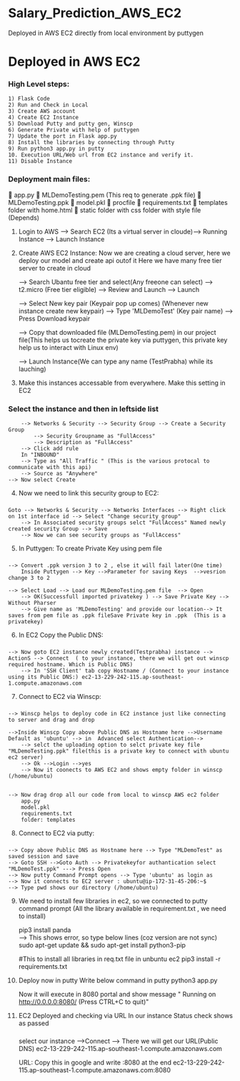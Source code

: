 # Salary_Prediction_AWS_EC2
Deployed in AWS EC2 directly from local environment by puttygen



# Deployed in AWS EC2

### High Level steps:

	1) Flask Code
	2) Run and Check in Local
	3) Create AWS account
	4) Create EC2 Instance
	5) Download Putty and putty gen, Winscp
	6) Generate Private with help of puttygen
	7) Update the port in Flask app.py
	8) Install the libraries by connecting through Putty
	9) Run python3 app.py in putty
	10. Execution URL/Web url from EC2 instance and verify it.
	11) Disable Instance

### Deployment main files:
		app.py
		MLDemoTesting.pem (This req to generate .ppk file)
		MLDemoTesting.ppk
		model.pkl
		procfile
		requirements.txt
		templates folder with home.html
		static folder with css folder with style file (Depends)


1) Login to AWS --> Search EC2 (Its a virtual server in cloude)--> Running Instance --> Launch Instance

2) Create AWS EC2 Instance:
  Now we are creating a cloud server, here we deploy our model and create api outof it
	Here we have many free tier server to create in cloud 

	--> Search Ubantu free tier and select(Any freeone can select) --> t2.micro (Free tier eligible) --> Review and Launch  --> Launch

	--> Select New key pair (Keypair pop up comes) (Whenever new instance create new keypair) --> Type 'MLDemoTest' (Key pair name) --> Press Download keypair

	--> Copy that downloaded file (MLDemoTesting.pem) in our project file(This helps us tocreate the private key via puttygen, this private key help us to interact with Linux env)
	
	--> Launch Instance(We can type any name (TestPrabha) while its lauching)

3) Make this instances accessable from everywhere. Make this setting in EC2

###	Select the instance and then in leftside list  
		--> Networks & Security --> Security Group --> Create a Security Group
			--> Security Groupname as "FullAccess" 
			--> Description as "FullAccess" 
		--> Click add rule
		In "INBOUND"
		--> Type as "All Traffic " (This is the various protocal to communicate with this api)
		--> Source as "Anywhere"
	--> Now select Create

4) Now we need to link this security group to EC2:
###
	Goto --> Networks & Security --> Networks Interfaces --> Right click on 1st interface id --> Select "Change security group"
		--> In Associated security groups selct "FullAccess" Named newly created security Group --> Save
		--> Now we can see security groups as "FullAccess" 


5) In Puttygen: To create Private Key using pem file
###
	--> Convert .ppk version 3 to 2 , else it will fail later(One time)
		Inside Puttygen --> Key -->Parameter for saving Keys  -->vesrion change 3 to 2
		
	--> Select Load --> Load our MLDemoTesting.pem file  --> Open 
		--> OK(Successfull imported privatekey ) --> Save Private Key --> Without Pharser
		--> Give name as 'MLDemoTesting' and provide our location--> It saves from pem file as .ppk fileSave Private key in .ppk  (This is a privatekey)

6) In EC2 Copy the Public DNS:
###
	--> Now goto EC2 instance newly created(Testprabha) instance --> ActionS --> Connect  ( to your instance, there we will get out winscp required hostname. Which is Public DNS)
		--> In 'SSH Client' tab copy Hostname / (Connect to your instance using its Public DNS:) ec2-13-229-242-115.ap-southeast-1.compute.amazonaws.com

7) Connect to EC2 via Winscp:
###
	--> Winscp helps to deploy code in EC2 instance just like connecting to server and drag and drop

	-->Inside Winscp Copy above Public DNS as Hostname here -->Username Default as 'ubuntu' --> in  Advanced select Authentication-->
		--> selct the uploading option to selct private key file "MLDemoTesting.ppk" file(this is a private key to connect with ubuntu ec2 server)
		--> Ok -->Login -->yes
  		--> Now it coonects to AWS EC2 and shows empty folder in winscp (/home/ubuntu)


	--> Now drag drop all our code from local to winscp AWS ec2 folder
		app.py  
		model.pkl  
		requirements.txt  
		folder: templates

8) Connect to EC2 via putty:
###
	--> Copy above Public DNS as Hostname here --> Type "MLDemoTest" as saved session and save
	--> Goto SSH -->Goto Auth --> Privatekeyfor authantication select "MLDemoTest.ppk" ---> Press Open
	--> Now putty Command Prompt opens --> Type 'ubuntu' as login as
	--> Now it connects to EC2 server : ubuntu@ip-172-31-45-206:~$
	--> Type pwd shows our directory (/home/ubuntu)

9) We need to install few libraries in ec2, so we connected to putty command prompt (All the library available in requirement.txt , we need to install)

	pip3 install panda   
		--> This shows error, so type below lines (coz version are not sync)
	sudo apt-get update && sudo apt-get install python3-pip

	#This to install all libraries in req.txt file in unbuntu ec2 
	pip3 install -r requirements.txt

10) Deploy now in putty
	Write below command in putty 
		python3 app.py

	Now it will execute in 8080 portal and show message " Running on http://0.0.0.0:8080/ (Press CTRL+C to quit)"

11) EC2 Deployed and checking via URL
	In our instance Status check shows as passed
	###
	select our instance -->Connect --> There we will get our URL(Public DNS)  ec2-13-229-242-115.ap-southeast-1.compute.amazonaws.com
	
	URL:
		Copy this in google and write :8080 at the end
		 ec2-13-229-242-115.ap-southeast-1.compute.amazonaws.com:8080

